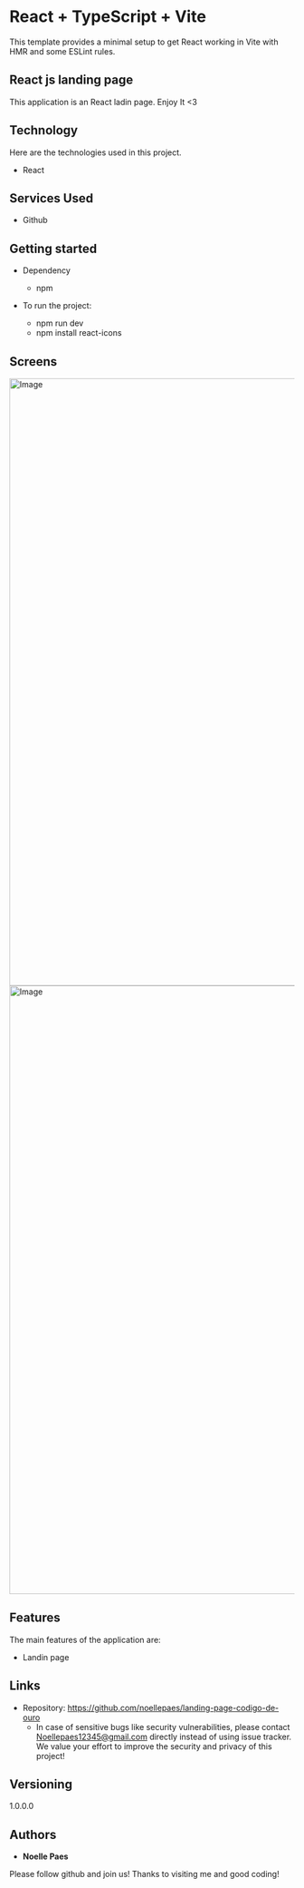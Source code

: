 # React + TypeScript + Vite


This template provides a minimal setup to get React working in Vite with HMR and some ESLint rules.

## React js landing page
This application is an React ladin page. Enjoy It <3


## Technology 

Here are the technologies used in this project.

* React

## Services Used

* Github


## Getting started

* Dependency
  - npm


* To run the project:
  - npm run dev
  - npm install react-icons
  

## Screens

<img width="1880" height="1071" alt="Image" src="https://github.com/user-attachments/assets/945c1b56-8cce-4d36-b9cf-48ea4b28eae8" />
<img width="1098" height="1073" alt="Image" src="https://github.com/user-attachments/assets/eac86437-ab46-422b-8f23-b67fed33caf9" />


## Features

The main features of the application are:
- Landin page


## Links
  - Repository: https://github.com/noellepaes/landing-page-codigo-de-ouro
    - In case of sensitive bugs like security vulnerabilities, please contact
      Noellepaes12345@gmail.com directly instead of using issue tracker. We value your effort
      to improve the security and privacy of this project!

  ## Versioning

  1.0.0.0


  ## Authors

  * **Noelle Paes** 

  Please follow github and join us!
  Thanks to visiting me and good coding!
